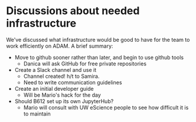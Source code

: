 # Discussions about needed infrastructure

We've discussed what infrastructure would be good to have for the team to
work efficiently on ADAM. A brief summary:

* Move to github sooner rather than later, and begin to use github tools
  - Danica will ask GitHub for free private repositories
* Create a Slack channel and use it
  - Channel created! h/t to Samira.
  - Need to write communication guidelines
* Create an initial developer guide
  - Will be Mario's hack for the day
* Should B612 set up its own JupyterHub?
  - Mario will consult with UW eScience people to see how difficult it is to
    maintain

